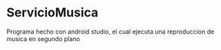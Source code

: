 # ServicioMusica
Programa hecho con android studio, el cual ejecuta una reproduccion de musica en segundo plano
